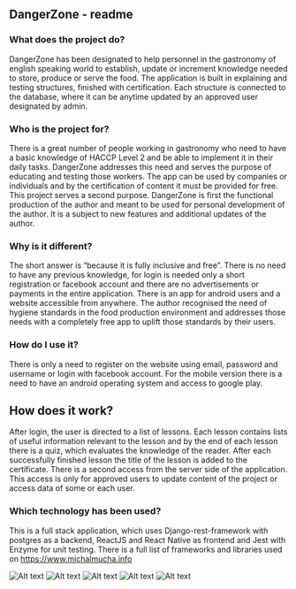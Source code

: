 ## DangerZone - readme

### What does the project do?

DangerZone has been designated to help personnel in the gastronomy of english speaking world to establish, update or increment knowledge needed to store, produce or serve the food. The application is built in explaining and testing structures, finished with certification. Each structure is connected to the database, where it can be anytime updated by an approved user designated by admin.

### Who is the project for?

There is a great number of people working in gastronomy who need to have a basic knowledge of HACCP Level 2 and be able to implement it in their daily tasks. DangerZone addresses this need and serves the purpose of educating and testing those workers. The app can be used by companies or individuals and by the certification of content it must be provided for free.
This project serves a second purpose. DangerZone is first the functional production of the author and meant to be used for personal development of the author. It is a subject to new features and additional updates of the author.

### Why is it different?

The short answer is “because it is fully inclusive and free”. There is no need to have any previous knowledge, for login is needed only a short registration or facebook account and there are no advertisements or payments in the entire application. There is an app for android users and a website accessible from anywhere.
The author recognised the need of hygiene standards in the food production environment and addresses those needs with a completely free app to uplift those standards by their users.

### How do I use it?

There is only a need to register on the website using email, password and username or login with facebook account. For the mobile version there is a need to have an android operating system and access to google play.

## How does it work?

After login, the user is directed to a list of lessons. Each lesson contains lists of useful information relevant to the lesson and by the end of each lesson there is a quiz, which evaluates the knowledge of the reader. After each successfully finished lesson the title of the lesson is added to the certificate.
There is a second access from the server side of the application. This access is only for approved users to update content of the project or access data of some or each user.

### Which technology has been used?

This is a full stack application, which uses Django-rest-framework with postgres as a backend, ReactJS and React Native as frontend and Jest with Enzyme for unit testing. There is a full list of frameworks and libraries used on https://www.michalmucha.info

![Alt text](./assets/DZMobileSlide1.jpg?raw=true "Title")
![Alt text](./assets/DZMobileSlide2.jpg?raw=true "Title")
![Alt text](./assets/DZMobileSlide3.jpg?raw=true "Title")
![Alt text](./assets/DZMobileSlide4.jpg?raw=true "Title")
![Alt text](./assets/DZMobileSlide5.jpg?raw=true "Title")
